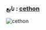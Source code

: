 
### تابع : [cethon](https://t.me/cethon) ###

![cethon](https://telegra.ph/file/b43fddbda0078bd3cfd77.jpg)
